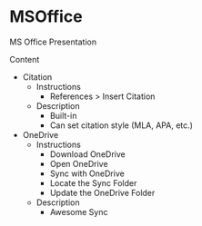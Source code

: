 # MSOffice
MS Office Presentation

Content
- Citation
  - Instructions
    - References > Insert Citation
  - Description
    - Built-in
    - Can set citation style (MLA, APA, etc.)
- OneDrive
  - Instructions
    - Download OneDrive
    - Open OneDrive
    - Sync with OneDrive
    - Locate the Sync Folder
    - Update the OneDrive Folder
  - Description
    - Awesome Sync
